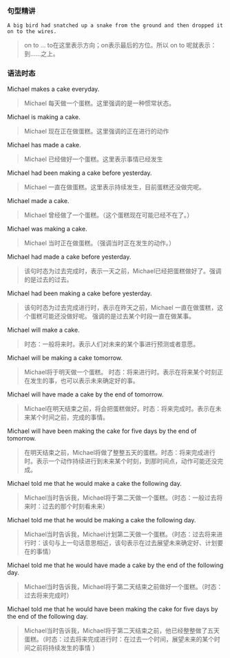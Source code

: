 ### 句型精讲

`
A big bird had snatched up a snake from the ground and then dropped it on to the wires. 
`

> on to ... to在这里表示方向；on表示最后的方位。所以 on to 呢就表示：到......之上。

### 语法时态


Michael makes a cake everyday.

> Michael 每天做一个蛋糕。这里强调的是一种惯常状态。

Michael is making a cake.

> Michael 现在正在做蛋糕。这里强调的正在进行的动作

Michael has made a cake.

> Michael 已经做好一个蛋糕。这里表示事情已经发生

Michael had been making a cake before yesterday.

> Michael 一直在做蛋糕。这里表示持续发生，目前蛋糕还没做完呢。


Michael made a cake.

> Michael 曾经做了一个蛋糕。（这个蛋糕现在可能已经不在了。）

Michael was making a cake.

> Michael 当时正在做蛋糕。（强调当时正在发生的动作。）

Michael had made a cake before yesterday.

> 该句时态为过去完成时，表示一天之前，Michael已经把蛋糕做好了。强调的是过去的过去。

Michael had been making a cake before yesterday.

> 该句时态为过去完成进行时，表示在昨天之前，Michael 一直在做蛋糕，这个蛋糕可能还没做好呢。 强调的是过去某个时段一直在做某事。


Michael will make a cake.

> 时态：一般将来时。表示人们对未来的某个事进行预测或者意愿。

Michael will be making a cake tomorrow.

> Michael将于明天做一个蛋糕。 时态：将来进行时。表示在将来某个时刻正在发生的事，也可以表示未来确定好的事。 

Michael will have made a cake by the end of tomorrow.

> Michael在明天结束之前，将会把蛋糕做好。时态：将来完成时。表示在未来某个时间之前，完成的事情。 

Michael will have been making the cake for five days by the end of tomorrow.

> 在明天结束之前，Michael将做了整整五天的蛋糕。时态：将来完成进行时。表示一个动作持续进行到未来某个时刻，到那时间点，动作可能还没完成。


Michael told me that he would make a cake the following day.

> Michael当时告诉我，Michael将于第二天做一个蛋糕。（时态：一般过去将来时：过去的那个时刻看未来）

Michael told me that he would be making a cake the following day.

> Michael当时告诉我，Michael计划第二天做一个蛋糕。（时态：过去将来进行时：该句与上一句话意思相近，该句表示在过去展望未来确定好、计划要在的事情）

Michael told me that he would have made a cake by the end of the following day.

> Michael当时告诉我，Michael将于第二天结束之前做好一个蛋糕。（时态：过去将来完成时）


Michael told me that he would have been making the cake for five days by the end of the following day.

> Michael当时告诉我，Michael将于第二天结束之前，他已经整整做了五天蛋糕。（时态：过去将来完成进行时：在过去一个时间，展望未来的某个时间之前将持续发生的事情   ）

